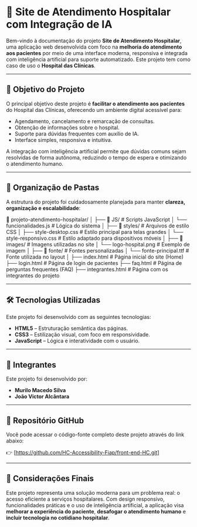 
# 🏥 Site de Atendimento Hospitalar com Integração de IA

Bem-vindo à documentação do projeto **Site de Atendimento Hospitalar**, uma aplicação web desenvolvida com foco na **melhoria do atendimento aos pacientes** por meio de uma interface moderna, responsiva e integrada com inteligência artificial para suporte automatizado. Este projeto tem como caso de uso o **Hospital das Clínicas**.

---

## 🎯 Objetivo do Projeto

O principal objetivo deste projeto é **facilitar o atendimento aos pacientes** do Hospital das Clínicas, oferecendo um ambiente digital acessível para:
- Agendamento, cancelamento e remarcação de consultas.
- Obtenção de informações sobre o hospital.
- Suporte para dúvidas frequentes com auxílio de IA.
- Interface simples, responsiva e intuitiva.

A integração com inteligência artificial permite que dúvidas comuns sejam resolvidas de forma autônoma, reduzindo o tempo de espera e otimizando o atendimento humano.

---

## 🧱 Organização de Pastas

A estrutura do projeto foi cuidadosamente planejada para manter **clareza, organização e escalabilidade**:

📁 projeto-atendimento-hospitalar/
│
├── 📁 JS/ # Scripts JavaScript
│ └── funcionalidades.js # Lógica do sistema
│
├── 📁 styles/ # Arquivos de estilo CSS
│ ├── style-desktop.css # Estilo principal para telas grandes
│ └── style-responsivo.css # Estilo adaptado para dispositivos móveis
│
├── 📁 images/ # Imagens utilizadas no site
│ └── logo-hospital.png # Exemplo de imagem
│
├── 📁 fonte/ # Fontes personalizadas
│ └── fonte-principal.ttf # Fonte utilizada no layout
│
├── index.html # Página inicial do site (Home)
├── login.html # Página de login de pacientes
├── faq.html # Página de perguntas frequentes (FAQ)
├── integrantes.html # Página com os integrantes do projeto


---

## 🛠️ Tecnologias Utilizadas

Este projeto foi desenvolvido com as seguintes tecnologias:

- **HTML5** – Estruturação semântica das páginas.
- **CSS3** – Estilização visual, com foco em responsividade.
- **JavaScript** – Lógica e interatividade com o usuário.

---

## 👥 Integrantes

Este projeto foi desenvolvido por:

- **Murilo Macedo Silva**  
- **João Victor Alcântara**

---

## 🔗 Repositório GitHub

Você pode acessar o código-fonte completo deste projeto através do link abaixo:

👉 [https://github.com/HC-Accessibility-Fiap/front-end-HC.git]


---

## 📌 Considerações Finais

Este projeto representa uma solução moderna para um problema real: o acesso eficiente a serviços hospitalares. Com design responsivo, funcionalidades práticas e o uso de inteligência artificial, a aplicação visa **melhorar a experiência do paciente**, **desafogar o atendimento humano** e **incluir tecnologia no cotidiano hospitalar**.

